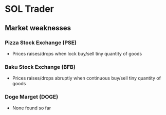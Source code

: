 # SOL Trader

## Market weaknesses

### Pizza Stock Exchange (PSE)

 - Prices raises/drops when lock buy/sell tiny quantity of goods

### Baku Stock Exchange (BFB)

 - Prices raises/drops abruptly when continuous buy/sell tiny quantity of goods

### Doge Marget (DOGE)

 - None found so far